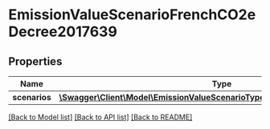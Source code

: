 # EmissionValueScenarioFrenchCO2eDecree2017639

## Properties
Name | Type | Description | Notes
------------ | ------------- | ------------- | -------------
**scenarios** | [**\Swagger\Client\Model\EmissionValueScenarioTypeFrenchCO2eDecree2017639[]**](EmissionValueScenarioTypeFrenchCO2eDecree2017639.md) |  | [optional] 

[[Back to Model list]](../../README.md#documentation-for-models) [[Back to API list]](../../README.md#documentation-for-api-endpoints) [[Back to README]](../../README.md)

